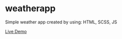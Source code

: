 # weatherapp
Simple weather app created by using: HTML, SCSS, JS

[Live Demo](https://emexen.github.io/weatherapp)

